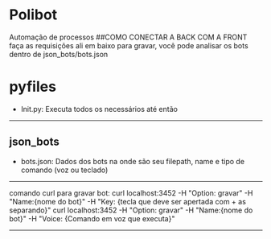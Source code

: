 # Polibot
Automação de processos
##COMO CONECTAR A BACK COM A FRONT
    faça as requisições ali em baixo para gravar, você pode analisar os bots dentro de json_bots/bots.json

pyfiles
===
- Init.py:
Executa todos os necessários até então
---
json_bots
--- 
- bots.json:
Dados dos bots na onde são seu filepath, name e tipo de comando (voz ou teclado)

---
comando curl para gravar bot:
curl localhost:3452 -H "Option: gravar" -H "Name:{nome do bot}" -H "Key: {tecla que deve ser apertada com + as separando}"
curl localhost:3452 -H "Option: gravar" -H "Name:{nome do bot}" -H "Voice: {Comando em voz que executa}"

---
